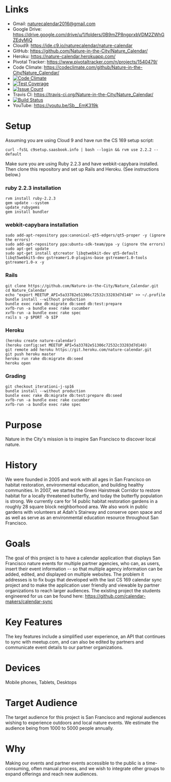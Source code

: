 # Links
* Gmail: naturecalendar2016@gmail.com
* Google Drive: https://drive.google.com/drive/u/1/folders/0B9mZP8ngprxbVDM2ZWhGZEdyMjQ
* Cloud9: https://ide.c9.io/naturecalendar/nature-calendar
* GitHub: https://github.com/Nature-in-the-City/Nature_Calendar/
* Heroku: https://nature-calendar.herokuapp.com/
* Pivotal Tracker: https://www.pivotaltracker.com/n/projects/1540479/
* Code Climate: https://codeclimate.com/github/Nature-in-the-City/Nature_Calendar/
* [![Code Climate](https://codeclimate.com/github/Nature-in-the-City/Nature_Calendar/badges/gpa.svg)](https://codeclimate.com/github/Nature-in-the-City/Nature_Calendar)
* [![Test Coverage](https://codeclimate.com/github/Nature-in-the-City/Nature_Calendar/badges/coverage.svg)](https://codeclimate.com/github/Nature-in-the-City/Nature_Calendar/coverage)
* [![Issue Count](https://codeclimate.com/github/Nature-in-the-City/Nature_Calendar/badges/issue_count.svg)](https://codeclimate.com/github/Nature-in-the-City/Nature_Calendar)
* Travis CI: https://travis-ci.org/Nature-in-the-City/Nature_Calendar/
* [![Build Status](https://travis-ci.org/Nature-in-the-City/Nature_Calendar.svg?branch=master)](https://travis-ci.org/Nature-in-the-City/Nature_Calendar)
* YouTube: https://youtu.be/Sb__EmK319k

# Setup
Assuming you are using Cloud 9 and have run the CS 169 setup script:
```
curl -fsSL c9setup.saasbook.info | bash --login && rvm use 2.2.2 --default
```
Make sure you are using Ruby 2.2.3 and have webkit-capybara installed. Then clone this repository and set up Rails and Heroku. (See instructions below.)

### ruby 2.2.3 installation
```
rvm install ruby-2.2.3
gem update --system
update_rubygems
gem install bundler
```

### webkit-capybara installation
```
sudo add-apt-repository ppa:canonical-qt5-edgers/qt5-proper -y (ignore the errors)
sudo add-apt-repository ppa:ubuntu-sdk-team/ppa -y (ignore the errors)
sudo apt-get update
sudo apt-get install qtcreator libqtwebkit-dev qt5-default libqt5webkit5-dev gstreamer1.0-plugins-base gstreamer1.0-tools gstreamer1.0-x -y
```

### Rails
```
git clone https://github.com/Nature-in-the-City/Nature_Calendar.git
cd Nature_Calendar
echo "export MEETUP_API=5a33782e51306c72532c33283d7d148" >> ~/.profile
bundle install --without production
bundle exec rake db:migrate db:seed db:test:prepare
xvfb-run -a bundle exec rake cucumber
xvfb-run -a bundle exec rake spec
rails s -p $PORT -b $IP
```

### Heroku
```
(heroku create nature-calendar)
(heroku config:set MEETUP_API=5a33782e51306c72532c33283d7d148)
git remote add heroku https://git.heroku.com/nature-calendar.git
git push heroku master
heroku run rake db:migrate db:seed
heroku open
```

### Grading
```
git checkout iterationi-j-sp16
bundle install --without production
bundle exec rake db:migrate db:test:prepare db:seed
xvfb-run -a bundle exec rake cucumber
xvfb-run -a bundle exec rake spec
```

# Purpose
Nature in the City's mission is to inspire San Francisco to discover local nature.

# History
We were founded in 2005 and work with all ages in San Francisco on habitat restoration, environmental education, and building healthy communities. In 2007, we started the Green Hairstreak Corridor to restore habitat for a locally threatened butterfly, and today the butterfly population is strong. We currently care for 14 public habitat restoration gardens in a roughly 28 square block neighborhood area. We also work in public gardens with volunteers at Adah's Stairway and conserve open space and as well as serve as an environmental education resource throughout San Francisco.

# Goals
The goal of this project is to have a calendar application that displays San Francisco nature events for multiple partner agencies, who can, as users, insert their event information -- so that multiple agency information can be added, edited, and displayed on multiple websites. The problem it addresses is to fix bugs that developed with the last CS 169 calendar sync project and to make the application user friendly and viewable by partner organizations to reach larger audiences. The existing project the students engineered for us can be found here: https://github.com/calendar-makers/calendar-sync

# Key Features
The key features include a simplified user experience, an API that continues to sync with meetup.com, and can also be edited by partners and communicate event details to our partner organizations.

# Devices
Mobile phones, Tablets, Desktops

# Target Audience
The target audience for this project is San Francisco and regional audiences wishing to experience outdoors and local nature events. We estimate the audience being from 1000 to 5000 people annually.

# Why
Making our events and partner events accessible to the public is a time-consuming, often manual process, and we wish to integrate other groups to expand offerings and reach new audiences.
